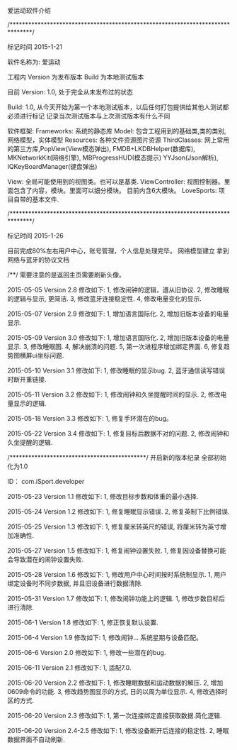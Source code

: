 
爱运动软件介绍

/*******************************************************************************/

标记时间 2015-1-21

软件名称为: 爱运动

工程内   Version 为发布版本
Build 为本地测试版本

目前 Version: 1.0,
处于完全从未发布过的状态

Build: 1.0,
从今天开始为第一个本地测试版本，以后任何打包提供给其他人测试都必须进行标记
记录当次测试版本与上次测试版本有什么不同

软件框架:
Frameworks: 系统的静态库
Model: 包含工程用到的基础类,类的类别,网络模型，实体模型
Resources: 各种文件资源图片资源
ThirdClasses: 网上常用的第三方库,PopView(View模态弹出), FMDB+LKDBHelper(数据库), MKNetworkKit(网络引擎), MBProgressHUD(模态提示)
                YYJson(Json解析), IQKeyBoardManager(键盘弹出)
 
View: 全局可能使用到的视图类。也可以是基类.
ViewController: 视图控制器。里面包含了内容，模块。里面可以细分模块。 目前内含6大模块。
LoveSports: 项目自带的基本文件.


/*******************************************************************************/

标记时间 2015-1-26

目前完成80%左右用户中心，账号管理，个人信息处理完毕。
网络模型建立
拿到网络与蓝牙的协议文档

/**/
需要注意的是返回主页需要刷新头像。

2015-05-05
Version 2.8
修改如下:
1, 修改闹钟的逻辑，遵从旧协议.
2, 修改睡眠的逻辑与显示, 更简洁.
3, 修改蓝牙连接稳定性.
4, 修改电量变化的显示.


2015-05-07
Version 2.9
修改如下:
1, 增加语言国际化.
2, 增加旧版本设备的电量显示.


2015-05-09
Version 3.0
修改如下:
1, 增加语言国际化.
2, 增加旧版本设备的电量显示.
3, 修改睡眠图.
4, 解决崩溃的问题.
5, 第一次进程序增加绑定界面.
6, 修复趋势图横屏ui坐标问题.


2015-05-10
Version 3.1
修改如下:
1, 修改睡眠的显示bug.
2, 蓝牙通信读写错误时断开重链接.

2015-05-11
Version 3.2
修改如下:
1, 修改闹钟和久坐提醒时间的显示.
2, 修改电量显示的逻辑.


2015-05-18
Version 3.3
修改如下:
1, 修复手环潜在的bug。

2015-05-22
Version 3.4
修改如下:
1, 修复目标后数据不对的问题.
2, 修改闹钟和久坐提醒的逻辑.


/********************************************/
开启新的版本纪录
全部初始化为1.0

ID： com.iSport.developer

2015-05-23
Version 1.1
修改如下:
1, 修改目标步数和体重的最小选择.

2015-05-24
Version 1.2
修改如下:
1, 修复睡眠显示错误.
2, 修复英制下比例错误.

2015-05-25
Version 1.3
修改如下:
1, 修复厘米转英尺的错误, 将厘米转为英寸增加准确性.

2015-05-27
Version 1.5
修改如下:
1, 修复闹钟设置失败.
1, 修复因设备替换可能会导致潜在的闹钟设置失败.

2015-05-28
Version 1.6
修改如下:
1, 修改用户中心时间按时系统制显示.
1, 用户绑定设备时不同步数据, 并且旧设备进行数据清除.

2015-05-31
Version 1.7
修改如下:
1, 修改闹钟功能上的逻辑.
1, 修改步数目标后进行清除.

2015-06-1
Version 1.8
修改如下:
1, 修正恢复默认设置.

2015-06-4
Version 1.9
修改如下:
1, 修改闹钟... 系统星期与设备匹配。

2015-06-6
Version 2.0
修改如下:
1, 修改一些潜在的bug.

2015-06-11
Version 2.1
修改如下:
1, 适配7.0.


2015-06-20
Version 2.2
修改如下:
1, 修改睡眠数据和运动数据的解压.
2, 增加0609命令的功能.
3, 修改趋势图显示的方式, 日的以周为单位显示.
4, 修改选择时区的方式.

2015-06-20
Version 2.3
修改如下:
1, 第一次连接绑定直接获取数据.简化逻辑.

2015-06-20
Version 2.4-2.5
修改如下:
1, 修改设备断开后连接的稳定性.
2, 睡眠数据界面不自动刷新.
